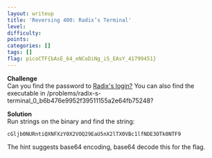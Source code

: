 ```yaml
---
layout: writeup
title: 'Reversing 400: Radix’s Terminal'
level: 
difficulty: 
points: 
categories: []
tags: []
flag: picoCTF{bAsE_64_eNCoDiNg_iS_EAsY_41799451}
---
```

**Challenge**  
 Can you find the password to [Radix's login?](./writeupfiles/radix) You
can also find the executable in
/problems/radix-s-terminal\_0\_b6b476e9952f39511155a2e64fb75248?

**Solution**  
Run strings on the binary and find the string:

    cGljb0NURntiQXNFXzY0X2VOQ29EaU5nX2lTX0VBc1lfNDE3OTk0NTF9

The hint suggests base64 encoding, base64 decode this for the flag.

